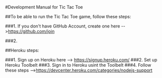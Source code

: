 #Development Manual for Tic Tac Toe

##To be able to run the Tic Tac Toe game, follow these steps:

###1. If you don't have GitHub Account, create one here -->https://github.com/join

###2. 

##Heroku steps:

###1. Sign up on Heroku here --> https://signup.heroku.com/
###2. Set up Heroku Toolbelt
###3. Sign in to Heroku usint the Toolbelt
###4. Follow these steps -->https://devcenter.heroku.com/categories/nodejs-support
